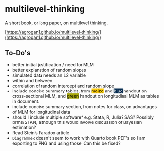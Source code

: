 # multilevel-thinking

A short book, or long paper, on multilevel thinking.

[https://agrogan1.github.io/multilevel-thinking/](https://agrogan1.github.io/multilevel-thinking/)

## To-Do's

* better initial justification / need for MLM
* better explanation of random slopes
* simulated data needs an L2 variable
* within and between
* correlation of random intercept and random slope
* include concise summary tables, from <span style="background-color:#FFCB05;color:black">maize</span> and <span style="background-color:#00274C;color:white">blue</span> handout on cross-sectional MLM, and <span style="background-color:#A5A508;color:black">green</span> handout on longitudinal MLM as tables in document.
* include concise summary section, from notes for class, on advantages of MLM for longitudinal data
* should I include multiple software? e.g. Stata, R, Julia? SAS? Possibly brms/STAN, although this would involve discussion of Bayesian estimation?
* Read Stein’s Paradox article
* `DiagrammeR` doesn't seem to work with Quarto book PDF's so I am exporting to PNG and using those. Can this be fixed? 

